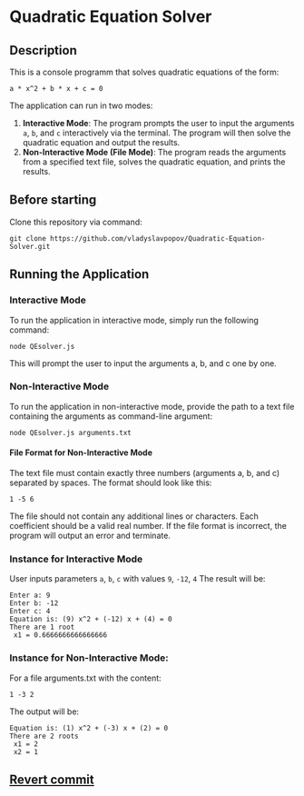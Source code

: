 # Quadratic Equation Solver

## Description

This is a console programm that solves quadratic equations of the form:

`a * x^2 + b * x + c = 0`

The application can run in two modes:
1. **Interactive Mode**: The program prompts the user to input the arguments `a`, `b`, and `c` interactively via the terminal. The program will then solve the quadratic equation and output the results.
2. **Non-Interactive Mode (File Mode)**: The program reads the arguments from a specified text file, solves the quadratic equation, and prints the results.

## Before starting

Clone this repository via command:
```
git clone https://github.com/vladyslavpopov/Quadratic-Equation-Solver.git
```

## Running the Application
### Interactive Mode

To run the application in interactive mode, simply run the following command:
```
node QEsolver.js
```

This will prompt the user to input the arguments a, b, and c one by one.

### Non-Interactive Mode

To run the application in non-interactive mode, provide the path to a text file containing the arguments as command-line argument:
```
node QEsolver.js arguments.txt
```

#### File Format for Non-Interactive Mode

The text file must contain exactly three numbers (arguments a, b, and c) separated by spaces. The format should look like this:
```
1 -5 6
```

The file should not contain any additional lines or characters. Each coefficient should be a valid real number. If the file format is incorrect, the program will output an error and terminate.

### Instance for Interactive Mode
User inputs parameters `a`, `b`, `c` with values `9`, `-12`, `4`
The result will be:
```
Enter a: 9
Enter b: -12
Enter c: 4
Equation is: (9) x^2 + (-12) x + (4) = 0
There are 1 root
 x1 = 0.6666666666666666
```

### Instance for Non-Interactive Mode:

For a file arguments.txt with the content:

`1 -3 2`

The output will be:

```
Equation is: (1) x^2 + (-3) x + (2) = 0
There are 2 roots
 x1 = 2
 x2 = 1
```

## [Revert commit](https://github.com/vladyslavpopov/Quadratic-Equation-Solver/commit/ef2e60ba7416c9a1719403c4c26d89f693836d88)
